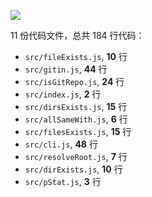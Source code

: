 ![](https://img.shields.io/badge/代码量（平均/总数）-17/184-green.svg?style=flat)

11 份代码文件，总共 184 行代码：

- `src/fileExists.js`, **10** 行
- `src/gitin.js`, **44** 行
- `src/isGitRepo.js`, **24** 行
- `src/index.js`, **2** 行
- `src/dirsExists.js`, **15** 行
- `src/allSameWith.js`, **6** 行
- `src/filesExists.js`, **15** 行
- `src/cli.js`, **48** 行
- `src/resolveRoot.js`, **7** 行
- `src/dirExists.js`, **10** 行
- `src/pStat.js`, **3** 行
